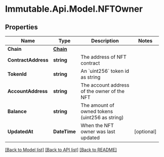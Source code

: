 # Immutable.Api.Model.NFTOwner

## Properties

Name | Type | Description | Notes
------------ | ------------- | ------------- | -------------
**Chain** | [**Chain**](Chain.md) |  | 
**ContractAddress** | **string** | The address of NFT contract | 
**TokenId** | **string** | An &#x60;uint256&#x60; token id as string | 
**AccountAddress** | **string** | The account address of the owner of the NFT | 
**Balance** | **string** | The amount of owned tokens (uint256 as string) | 
**UpdatedAt** | **DateTime** | When the NFT owner was last updated | [optional] 

[[Back to Model list]](../README.md#documentation-for-models) [[Back to API list]](../README.md#documentation-for-api-endpoints) [[Back to README]](../README.md)

